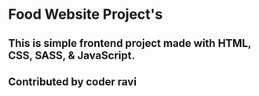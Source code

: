
# Food Website Project's

## This is simple frontend project made with HTML, CSS, SASS, & JavaScript.
## Contributed by coder ravi
